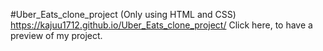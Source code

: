 #Uber_Eats_clone_project
(Only using HTML and CSS)
https://kajuu1712.github.io/Uber_Eats_clone_project/
Click here, to have a preview of my project.
